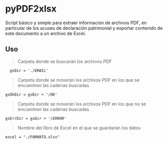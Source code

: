 # pyPDF2xlsx
Script básico y simple para extraer información de archivos PDF, en particular de los acuses de declaración patrimonial y exportar contenido de este documento a un archivo de Excel.

## Uso
> Carpeta donde se buscarán los archivos PDF

      gsDir = './EMAIL'

> Carpeta donde se moverán los archivos PDF en los que se encuentren las cadenas buscadas

    gsOkDir = gsDir + '/OK'

> Carpeta donde se moverán los archivos PDF en los que no se encuentren las cadenas buscadas

    gsErrDir = gsDir + '/ERROR'

> Nombre del libro de Excel en el que se guardarán los datos

    excel = "./FORMATO.xlsx"
